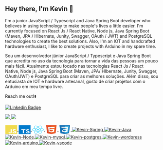 ## Hey there, I'm Kevin  👋

I'm a junior JavaScript / Typescript and Java Spring Boot developer who believes in using technology to make people's lives a little easier.
I'm currently focused on React Js / React Native, Node js, Java Spring Boot (Maven, JPA / HIbernate, Junity, Swagger, OAuth / JWT) and PostgreSQL technologies to create the best solutions.
Also, I'm an IOT and handcrafted hardware enthusiast, I like to create projects with Arduino in my spare time.

Sou um desenvolvedor júnior JavaScript / Typescript e  Java Spring Boot que acredita no uso da tecnologia para tornar a vida das pessoas um pouco mais fácil.
Atualmente estou focado nas tecnologias React Js / React Native, Node js, Java Spring Boot (Maven, JPA/ HIbernate, Junity, Swagger, OAuth/JWT) e PostgreSQL  para criar as melhores soluções.
Além disso, sou entusiasta de IOT e hardware artesanal,  gosto de criar projetos com o Arduino em meu tempo livre.

Reach me out!⬇️

[![Linkedin Badge](https://img.shields.io/badge/-Kevin%20Rangel-blue?style=flat-square&logo=Linkedin&logoColor=white&link=https://www.linkedin.com/in/kevin-rangel-moreira-a282b780/)](https://www.linkedin.com/in/kevin-rangel-moreira/) 

<div>
  <a href="https://github.com/RangelMoreira">
  <img height="180em" src="https://github-readme-stats.vercel.app/api?username=RangelMoreira&show_icons=true&theme=dracula&include_all_commits=true&count_private=true"/>
  <img height="180em" src="https://github-readme-stats.vercel.app/api/top-langs/?username=RangelMoreira&layout=compact&langs_count=7&theme=dracula"/>
</div>
<div style="display: inline_block"><br>
  <img align="center" alt="Kevin-Js" height="30" width="40" src="https://raw.githubusercontent.com/devicons/devicon/master/icons/javascript/javascript-plain.svg">
  <img align="center" alt="Kevin-Ts" height="30" width="40" src="https://raw.githubusercontent.com/devicons/devicon/master/icons/typescript/typescript-plain.svg">
  <img align="center" alt="Kevin-React" height="30" width="40" src="https://raw.githubusercontent.com/devicons/devicon/master/icons/react/react-original.svg">
  <img align="center" alt="Kevin-HTML" height="30" width="40" src="https://raw.githubusercontent.com/devicons/devicon/master/icons/html5/html5-original.svg">
  <img align="center" alt="Kevin-CSS" height="30" width="40" src="https://raw.githubusercontent.com/devicons/devicon/master/icons/css3/css3-original.svg">
  <img align="center" alt="Kevin-Spring" height="30" width="40" src="https://cdn.jsdelivr.net/gh/devicons/devicon/icons/spring/spring-original.svg">
  <img align="center" alt="Kevin-Java" height="30" width="40" src="https://cdn.jsdelivr.net/gh/devicons/devicon/icons/java/java-original.svg">
  <img align="center" alt="Kevin-Node" height="30" width="40" src="https://cdn.jsdelivr.net/gh/devicons/devicon/icons/nodejs/nodejs-original.svg">
  <img align="center" alt="Kevin-mysql" height="30" width="40" src="https://cdn.jsdelivr.net/gh/devicons/devicon/icons/mysql/mysql-original.svg">
  <img align="center" alt="Kevin-postgres" height="30" width="40" src="https://cdn.jsdelivr.net/gh/devicons/devicon/icons/postgresql/postgresql-original.svg">
  <img align="center" alt="Kevin-wordpress" height="30" width="40" src="https://cdn.jsdelivr.net/gh/devicons/devicon/icons/wordpress/wordpress-plain.svg">
  <img align="center" alt="Kevin-arduino" height="30" width="40" src="https://cdn.jsdelivr.net/gh/devicons/devicon/icons/arduino/arduino-original.svg">
  <img align="center" alt="Kevin-vscode" height="30" width="40" src="https://cdn.jsdelivr.net/gh/devicons/devicon/icons/vscode/vscode-original.svg">
  
</div>
